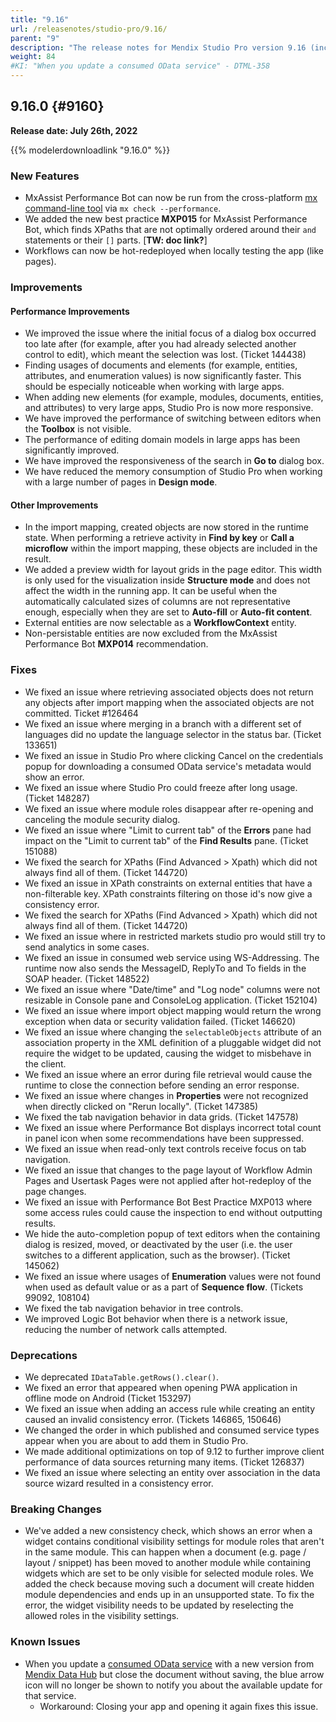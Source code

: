 ```yaml
---
title: "9.16"
url: /releasenotes/studio-pro/9.16/
parent: "9"
description: "The release notes for Mendix Studio Pro version 9.16 (including all patches) with details on new features, bug fixes, and known issues."
weight: 84
#KI: "When you update a consumed OData service" - DTML-358
---
```


## 9.16.0 {#9160}

**Release date: July 26th, 2022**

{{% modelerdownloadlink "9.16.0" %}}

### New Features

* MxAssist Performance Bot can now be run from the cross-platform [mx command-line tool](/refguide/mx-command-line-tool/) via `mx check --performance`.
* We added the new best practice **MXP015** for MxAssist Performance Bot, which finds XPaths that are not optimally ordered around their `and` statements or their `[]` parts. [**TW: doc link?**]
* Workflows can now be hot-redeployed when locally testing the app (like pages).

### Improvements

#### Performance Improvements

* We improved the issue where the initial focus of a dialog box occurred too late after (for example, after you had already selected another control to edit), which meant the selection was lost. (Ticket 144438)
* Finding usages of documents and elements (for example, entities, attributes, and enumeration values) is now significantly faster. This should be especially noticeable when working with large apps.
* When adding new elements (for example, modules, documents, entities, and attributes) to very large apps, Studio Pro is now more responsive.
* We have improved the performance of switching between editors when the **Toolbox** is not visible.
* The performance of editing domain models in large apps has been significantly improved.
* We have improved the responsiveness of the search in **Go to** dialog box.
* We have reduced the memory consumption of Studio Pro when working with a large number of pages in **Design mode**.

#### Other Improvements

* In the import mapping, created objects are now stored in the runtime state. When performing a retrieve activity in **Find by key** or **Call a microflow** within the import mapping, these objects are included in the result.
* We added a preview width for layout grids in the page editor. This width is only used for the visualization inside **Structure mode** and does not affect the width in the running app. It can be useful when the automatically calculated sizes of columns are not representative enough, especially when they are set to **Auto-fill** or **Auto-fit content**.
* External entities are now selectable as a **WorkflowContext** entity.
* Non-persistable entities are now excluded from the MxAssist Performance Bot **MXP014** recommendation.

### Fixes

* We fixed an issue where retrieving associated objects does not return any objects after import mapping when the associated objects are not committed. Ticket #126464
* We fixed an issue where merging in a branch with a different set of languages did no update the language selector in the status bar. (Ticket 133651)
* We fixed an issue in Studio Pro where clicking Cancel on the credentials popup for downloading a consumed OData service's metadata would show an error.
* We fixed an issue where Studio Pro could freeze after long usage. (Ticket 148287)
* We fixed an issue where module roles disappear after re-opening and canceling the module security dialog.
* We fixed an issue where "Limit to current tab" of the **Errors** pane had impact on the "Limit to current tab" of the **Find Results** pane. (Ticket 151088)
* We fixed the search for XPaths (Find Advanced > Xpath) which did not always find all of them. (Ticket 144720) 
* We fixed an issue in XPath constraints on external entities that have a non-filterable key. XPath constraints filtering on those id's now give a consistency error.
* We fixed the search for XPaths (Find Advanced > Xpath) which did not always find all of them. (Ticket 144720)
* We fixed an issue where in restricted markets studio pro would still try to send analytics in some cases.
* We fixed an issue in consumed web service using WS-Addressing. The runtime now also sends the MessageID, ReplyTo and To fields in the SOAP header. (Ticket 148522)
* We fixed an issue where "Date/time" and "Log node" columns were not resizable in Console pane and ConsoleLog application. (Ticket 152104)
* We fixed an issue where import object mapping would return the wrong exception when data or security validation failed. (Ticket 146620)
* We fixed an issue where changing the `selectableObjects` attribute of an association property in the XML definition of a pluggable widget did not require the widget to be updated, causing the widget to misbehave in the client.
* We fixed an issue where an error during file retrieval would cause the runtime to close the connection before sending an error response.
* We fixed an issue where changes in **Properties** were not recognized when directly clicked on "Rerun locally". (Ticket 147385)
* We fixed the tab navigation behavior in data grids. (Ticket 147578)
* We fixed an issue where Performance Bot displays incorrect total count in panel icon when some recommendations have been suppressed.
* We fixed an issue when read-only text controls receive focus on tab navigation.
* We fixed an issue that changes to the page layout of Workflow Admin Pages and Usertask Pages were not applied after hot-redeploy of the page changes.
* We fixed an issue with Performance Bot Best Practice MXP013 where some access rules could cause the inspection to end without outputting results.
* We hide the auto-completion popup of text editors when the containing dialog is resized, moved, or deactivated by the user (i.e. the user switches
to a different application, such as the browser). (Ticket 145062)
* We fixed an issue where usages of **Enumeration** values were not found when used as default value or as a part of **Sequence flow**. (Tickets 99092, 108104)
* We fixed the tab navigation behavior in tree controls.
* We improved Logic Bot behavior when there is a network issue, reducing the number of network calls attempted.

### Deprecations

* We deprecated `IDataTable.getRows().clear()`.
* We fixed an error that appeared when opening PWA application in offline mode on Android (Ticket 153297)
* We fixed an issue when adding an access rule while creating an entity caused an invalid consistency error. (Tickets 146865, 150646)
* We changed the order in which published and consumed service types appear when you are about to add them in Studio Pro. 
* We made additional optimizations on top of 9.12 to further improve client performance of data sources returning many items. (Ticket 126837)
* We fixed an issue where selecting an entity over association in the data source wizard resulted in a consistency error.

### Breaking Changes

* We've added a new consistency check, which shows an error when a widget contains conditional visibility settings for module roles that aren't in the same module. This can happen when a document (e.g. page / layout / snippet) has been moved to another module while containing widgets which are set to be only visible for selected module roles. We added the check because moving such a document will create hidden module dependencies and ends up in an unsupported state. To fix the error, the widget visibility needs to be updated by reselecting the allowed roles in the visibility settings.

### Known Issues

* When you update a [consumed OData service](/refguide/consumed-odata-service/) with a new version from [Mendix Data Hub](/data-hub/) but close the document without saving, the blue arrow icon will no longer be shown to notify you about the available update for that service.
    * Workaround: Closing your app and opening it again fixes this issue.
